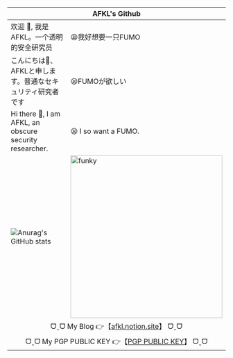 <table>
  <thead>
        <tr>
            <th colspan="2">AFKL's Github</th>
        </tr>
    </thead>
    <tbody>
        <tr>
            <td>欢迎 👋, 我是AFKL。一个透明的安全研究员</td>
            <td>😫我好想要一只FUMO</td>
        </tr>
        <tr>
            <td>こんにちは👋、AFKLと申します。普通なセキュリティ研究者です</td>
            <td>😫FUMOが欲しい</td>
        </tr>
        <tr>
            <td>Hi there 👋, I am AFKL, an obscure security researcher.</td>
            <td>😫 I so want a FUMO.</td>
        </tr>
        <tr>
            <td>
              
![Anurag's GitHub stats](https://github-readme-stats.vercel.app/api?username=AFKL-CUIT&show_icons=true&theme=radical&hide_title=true&exclude_repo=blog.ieki.xyz,pics,blog-gitalk-comment)
          </td>
            <td><img src="https://64.media.tumblr.com/7a3941e3592386d9738599501040b6a3/8ce3c0f40501e72b-ea/s500x750/4ce2ab3d85511fc5e18aa9df0bd187b8153521d4.gifv" width = "350" height = "375" alt="funky" align=center /></td>
        </tr>
        <tr>
            <td align="center" colspan="2">ᗜˬᗜ My Blog 👉【[afkl.notion.site](https://afkl.notion.site/)】 ᗜˬᗜ</td>
        </tr>
        <tr>
            <td align="center" colspan="2"> ᗜˬᗜ My PGP PUBLIC KEY 👉【[PGP PUBLIC KEY](https://afkl.notion.site/PGP-PUBLIC-KEY-6fd5f5bf744a434aa399fe2a994766b8)】 ᗜˬᗜ </td>
        </tr>
    </tbody>
</table>
